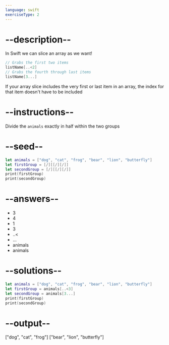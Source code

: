 ```yaml
---
language: swift
exerciseType: 2
---
```


# --description--

In Swift we can slice an array as we want!
```swift
// Grabs the first two items
listName[..<2]
// Grabs the fourth through last items
listName[3...]
```
If your array slice includes the very first or last item in an array, the index for that item doesn't have to be included

# --instructions--

Divide the `animals` exactly in half within the two groups

# --seed--

```swift
let animals = ["dog", "cat", "frog", "bear", "lion", "butterfly"]
let firstGroup = [/][[/][/]]
let secondGroup = [/][[/][/]]
print(firstGroup)
print(secondGroup)
```

# --answers--

- 3
- 4
- 1
- 3
- ..<
- ...
- animals
- animals

# --solutions--

```swift
let animals = ["dog", "cat", "frog", "bear", "lion", "butterfly"]
let firstGroup = animals[..<3]
let secondGroup = animals[3...]
print(firstGroup)
print(secondGroup)
```

# --output--

["dog", "cat", "frog"]
["bear", "lion", "butterfly"]
